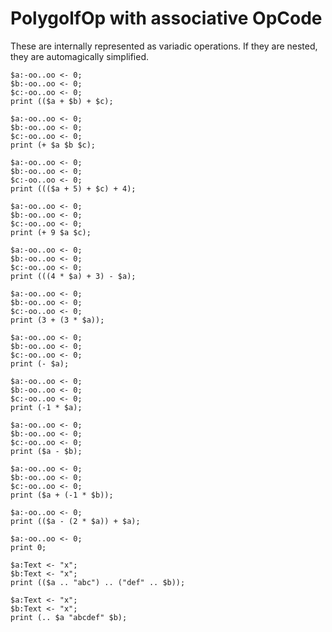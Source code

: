 # PolygolfOp with associative OpCode

These are internally represented as variadic operations. If they are nested, they are automagically simplified.

```polygolf
$a:-oo..oo <- 0;
$b:-oo..oo <- 0;
$c:-oo..oo <- 0;
print (($a + $b) + $c);
```

```polygolf nogolf
$a:-oo..oo <- 0;
$b:-oo..oo <- 0;
$c:-oo..oo <- 0;
print (+ $a $b $c);
```

```polygolf
$a:-oo..oo <- 0;
$b:-oo..oo <- 0;
$c:-oo..oo <- 0;
print ((($a + 5) + $c) + 4);
```

```polygolf nogolf
$a:-oo..oo <- 0;
$b:-oo..oo <- 0;
$c:-oo..oo <- 0;
print (+ 9 $a $c);
```

```polygolf
$a:-oo..oo <- 0;
$b:-oo..oo <- 0;
$c:-oo..oo <- 0;
print (((4 * $a) + 3) - $a);
```

```polygolf nogolf
$a:-oo..oo <- 0;
$b:-oo..oo <- 0;
$c:-oo..oo <- 0;
print (3 + (3 * $a));
```

```polygolf
$a:-oo..oo <- 0;
$b:-oo..oo <- 0;
$c:-oo..oo <- 0;
print (- $a);
```

```polygolf nogolf
$a:-oo..oo <- 0;
$b:-oo..oo <- 0;
$c:-oo..oo <- 0;
print (-1 * $a);
```

```polygolf
$a:-oo..oo <- 0;
$b:-oo..oo <- 0;
$c:-oo..oo <- 0;
print ($a - $b);
```

```polygolf nogolf
$a:-oo..oo <- 0;
$b:-oo..oo <- 0;
$c:-oo..oo <- 0;
print ($a + (-1 * $b));
```

```polygolf
$a:-oo..oo <- 0;
print (($a - (2 * $a)) + $a);
```

```polygolf nogolf
$a:-oo..oo <- 0;
print 0;
```

```polygolf
$a:Text <- "x";
$b:Text <- "x";
print (($a .. "abc") .. ("def" .. $b));
```

```polygolf nogolf
$a:Text <- "x";
$b:Text <- "x";
print (.. $a "abcdef" $b);
```
